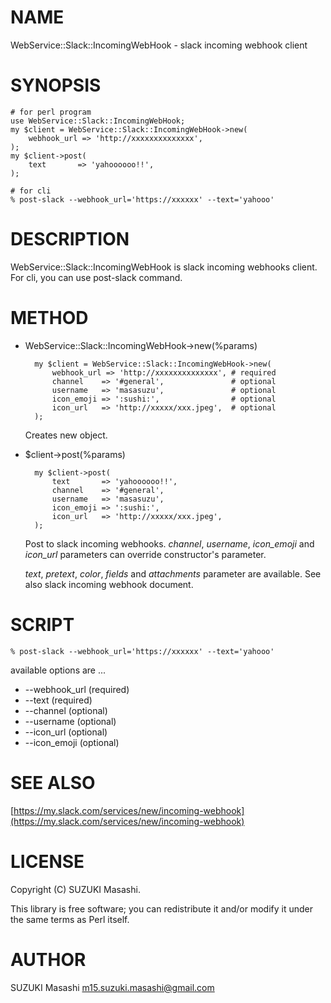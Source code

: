 # NAME

WebService::Slack::IncomingWebHook - slack incoming webhook client

# SYNOPSIS

    # for perl program
    use WebService::Slack::IncomingWebHook;
    my $client = WebService::Slack::IncomingWebHook->new(
        webhook_url => 'http://xxxxxxxxxxxxxx',
    );
    my $client->post(
        text       => 'yahoooooo!!',
    );

    # for cli
    % post-slack --webhook_url='https://xxxxxx' --text='yahooo'

# DESCRIPTION

WebService::Slack::IncomingWebHook is slack incoming webhooks client.
For cli, you can use post-slack command.

# METHOD

- WebService::Slack::IncomingWebHook->new(%params)

        my $client = WebService::Slack::IncomingWebHook->new(
            webhook_url => 'http://xxxxxxxxxxxxxx', # required
            channel    => '#general',               # optional
            username   => 'masasuzu',               # optional
            icon_emoji => ':sushi:',                # optional
            icon_url   => 'http://xxxxx/xxx.jpeg',  # optional
        );

    Creates new object.

- $client->post(%params)

        my $client->post(
            text       => 'yahoooooo!!',
            channel    => '#general',
            username   => 'masasuzu',
            icon_emoji => ':sushi:',
            icon_url   => 'http://xxxxx/xxx.jpeg',
        );

    Post to slack incoming webhooks.
    _channel_, _username_, _icon\_emoji_ and _icon\_url_ parameters can override constructor's parameter.

    _text_, _pretext_, _color_, _fields_ and _attachments_ parameter are available.
    See also slack incoming webhook document.

# SCRIPT

    % post-slack --webhook_url='https://xxxxxx' --text='yahooo'

available options are ...

- --webhook\_url (required)
- --text (required)
- --channel (optional)
- --username (optional)
- --icon\_url (optional)
- --icon\_emoji (optional)

# SEE ALSO

[https://my.slack.com/services/new/incoming-webhook](https://my.slack.com/services/new/incoming-webhook)

# LICENSE

Copyright (C) SUZUKI Masashi.

This library is free software; you can redistribute it and/or modify
it under the same terms as Perl itself.

# AUTHOR

SUZUKI Masashi <m15.suzuki.masashi@gmail.com>
